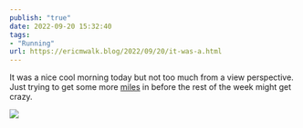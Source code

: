 ```yaml
---
publish: "true"
date: 2022-09-20 15:32:40
tags:
- "Running"
url: https://ericmwalk.blog/2022/09/20/it-was-a.html
---
```

It was a nice cool morning today but not too much from a view perspective. Just trying to get some more [miles](http://www.strava.com/activities/7840605510) in before the rest of the week might get crazy.


![](https://ericmwalk.blog/uploads/2022/059b685377.jpg)